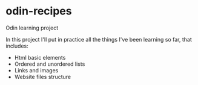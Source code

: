 # odin-recipes

Odin learning project

In this project I'll put in practice all the things I've been learning so far, that includes:

- Html basic elements
- Ordered and unordered lists
- Links and images
- Website files structure